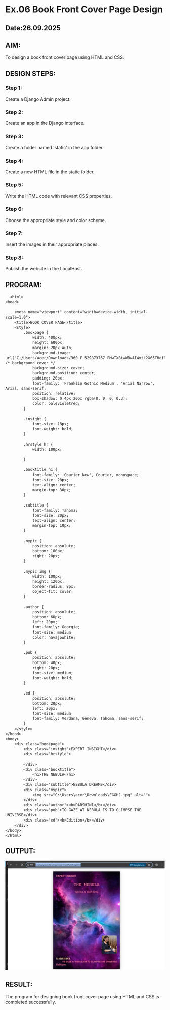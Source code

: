 # Ex.06 Book Front Cover Page Design
## Date:26.09.2025

## AIM:
To design a book front cover page using HTML and CSS.

## DESIGN STEPS:

### Step 1:
Create a Django Admin project.

### Step 2:
Create an app in the Django interface.

### Step 3:
Create a folder named 'static' in the app folder.

### Step 4:
Create a new HTML file in the static folder.

### Step 5:
Write the HTML code with relevant CSS properties.

### Step 6:
Choose the appropriate style and color scheme.

### Step 7:
Insert the images in their appropriate places.

### Step 8:
Publish the website in the LocalHost.

## PROGRAM:
```
  <html>
<head>
    
    <meta name="viewport" content="width=device-width, initial-scale=1.0">
    <title>BOOK COVER PAGE</title>
    <style>
        .bookpage {
            width: 400px;
            height: 600px;
            margin: 20px auto;
            background-image: url("C:/Users/acer/Downloads/360_F_529873767_FMwTX8twWRwAI4xtk2X65THeflD7Fp9s.jpg"); /* background cover */
            background-size: cover;
            background-position: center;
            padding: 20px;
            font-family: 'Franklin Gothic Medium', 'Arial Narrow', Arial, sans-serif;
            position: relative;
            box-shadow: 0 4px 20px rgba(0, 0, 0, 0.3);
            color: palevioletred;
        }

        .insight {
            font-size: 18px;
            font-weight: bold;
        }

        .hrstyle hr {
            width: 100px;
            
        }

        .booktitle h1 {
            font-family: 'Courier New', Courier, monospace;
            font-size: 28px;
            text-align: center;
            margin-top: 30px;
        }

        .subtitle {
            font-family: Tahoma;
            font-size: 20px;
            text-align: center;
            margin-top: 10px;
        }

        .mypic {
            position: absolute;
            bottom: 100px;
            right: 20px;
        }

        .mypic img {
            width: 100px;
            height: 120px;
            border-radius: 8px;
            object-fit: cover;
        }

        .author {
            position: absolute;
            bottom: 60px;
            left: 20px;
            font-family: Georgia;
            font-size: medium;
            color: navajowhite;
        }

        .pub {
            position: absolute;
            bottom: 40px;
            right: 20px;
            font-size: medium;
            font-weight: bold;
        }

        .ed {
            position: absolute;
            bottom: 20px;
            left: 20px;
            font-size: medium;
            font-family: Verdana, Geneva, Tahoma, sans-serif;
        }
    </style>
</head>
<body>
    <div class="bookpage">
        <div class="insight">EXPERT INSIGHT</div>
        <div class="hrstyle">
            
        </div>
        <div class="booktitle">
            <h1>THE NEBULA</h1>
        </div>
        <div class="subtitle">NEBULA DREAMS</div>
        <div class="mypic">
            <img src="C:\Users\acer\Downloads\FGGHJ.jpg" alt="">
        </div>
        <div class="author"><b>DARSHINI</b></div>
        <div class="pub">TO GAZE AT NEBULA IS TO GLIMPSE THE UNIVERSE</div>
        <div class="ed"><b>Edition</b></div>
    </div>
</body>
</html>

```


## OUTPUT:

![alt text](<Screenshot 2025-09-26 100816-1.png>)

## RESULT:
The program for designing book front cover page using HTML and CSS is completed successfully.

